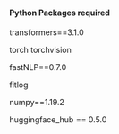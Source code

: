 #### Python Packages required 

transformers==3.1.0

torch torchvision

fastNLP==0.7.0

fitlog

numpy==1.19.2

huggingface_hub == 0.5.0


